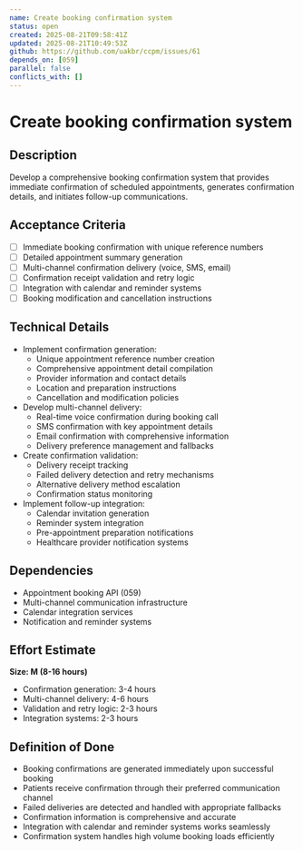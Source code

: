 ```yaml
---
name: Create booking confirmation system
status: open
created: 2025-08-21T09:58:41Z
updated: 2025-08-21T10:49:53Z
github: https://github.com/uakbr/ccpm/issues/61
depends_on: [059]
parallel: false
conflicts_with: []
---
```


# Create booking confirmation system

## Description
Develop a comprehensive booking confirmation system that provides immediate confirmation of scheduled appointments, generates confirmation details, and initiates follow-up communications.

## Acceptance Criteria
- [ ] Immediate booking confirmation with unique reference numbers
- [ ] Detailed appointment summary generation
- [ ] Multi-channel confirmation delivery (voice, SMS, email)
- [ ] Confirmation receipt validation and retry logic
- [ ] Integration with calendar and reminder systems
- [ ] Booking modification and cancellation instructions

## Technical Details
- Implement confirmation generation:
  - Unique appointment reference number creation
  - Comprehensive appointment detail compilation
  - Provider information and contact details
  - Location and preparation instructions
  - Cancellation and modification policies
- Develop multi-channel delivery:
  - Real-time voice confirmation during booking call
  - SMS confirmation with key appointment details
  - Email confirmation with comprehensive information
  - Delivery preference management and fallbacks
- Create confirmation validation:
  - Delivery receipt tracking
  - Failed delivery detection and retry mechanisms
  - Alternative delivery method escalation
  - Confirmation status monitoring
- Implement follow-up integration:
  - Calendar invitation generation
  - Reminder system integration
  - Pre-appointment preparation notifications
  - Healthcare provider notification systems

## Dependencies
- Appointment booking API (059)
- Multi-channel communication infrastructure
- Calendar integration services
- Notification and reminder systems

## Effort Estimate
**Size: M (8-16 hours)**
- Confirmation generation: 3-4 hours
- Multi-channel delivery: 4-6 hours
- Validation and retry logic: 2-3 hours
- Integration systems: 2-3 hours

## Definition of Done
- Booking confirmations are generated immediately upon successful booking
- Patients receive confirmation through their preferred communication channel
- Failed deliveries are detected and handled with appropriate fallbacks
- Confirmation information is comprehensive and accurate
- Integration with calendar and reminder systems works seamlessly
- Confirmation system handles high volume booking loads efficiently
